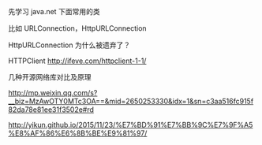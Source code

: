 先学习 java.net 下面常用的类

比如 URLConnection，HttpURLConnection

HttpURLConnection 为什么被遗弃了？


HTTPClient
http://ifeve.com/httpclient-1-1/

几种开源网络库对比及原理

http://mp.weixin.qq.com/s?__biz=MzAwOTY0MTc3OA==&mid=2650253330&idx=1&sn=c3aa516fc915f82da78e81ee31f3502e#rd

http://yikun.github.io/2015/11/23/%E7%BD%91%E7%BB%9C%E7%9F%A5%E8%AF%86%E6%8B%BE%E9%81%97/